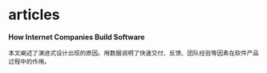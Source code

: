 # articles

**How Internet Companies Build Software**

    本文阐述了演进式设计出现的原因。用数据说明了快速交付、反馈、团队经验等因素在软件产品过程中的作用。 
    